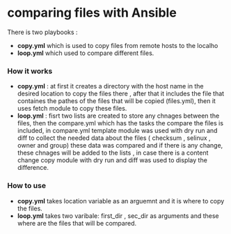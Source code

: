 # comparing files with Ansible
There is two playbooks :
- **copy.yml** which is used to copy files from remote hosts to the localho
- **loop.yml**   which used to compare different files.


### How it works
- **copy.yml** : at first it creates a directory with the host name in the desired location to copy the files there , after that it includes the file that containes the pathes of the files that will be copied (files.yml), then it uses fetch module to copy these files.
- **loop.yml** : fisrt two lists are created to store any chnages between the files, then the compare.yml which has the tasks the compare the files is included, in compare.yml template module was used with dry run and diff to collect the needed data about the files ( checksum , selinux , owner and group) these data was compared and if there is any change, these chnages will be added to the lists , in case there is a content change copy module with dry run and diff was used to display the difference. 
### How to use 
- **copy.yml** takes location variable as an arguemnt and it is where to copy the files.
- **loop.yml** takes two varibale: first_dir , sec_dir as arguments and these where are the files that will be compared.
